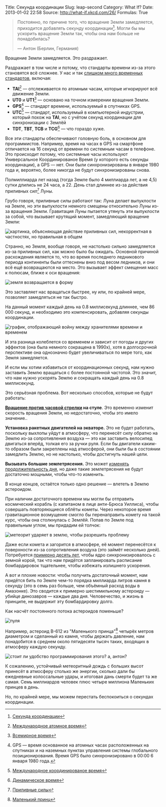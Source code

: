 Title: Секунда координации
Slug: leap-second
Category: What If?
Date: 2013-01-02 22:58
Source: http://what-if.xkcd.com/26/
Formulas: True

> Постоянно, по причине того, что вращение Земли замедляется, приходится добавлять секунду координации[^1]. Могли бы мы ускорить вращение Земли так, чтобы она нам больше не понадобилась?
>
> — Антон (Берлин, Германия)

Вращение Земли замедляется. Это раздражает.

Раздражает в том числе и потому, что стандарты времени из-за этого становятся всё сложнее. У нас и так [слишком много временных стандартов](http://tycho.usno.navy.mil/systime.html), включая:

* **TAI**[^2] — отслеживается по атомным часам, которые игнорируют всё движение Земли.
* **UT0** и **UT1**[^3] — основано на точном измерении вращения Земли.
* **GPS**[^4] — стандарт времени, используемый в спутниках GPS.
* **UTC**[^5] — стандарт, используемый в компьютерной индустрии, который похож на **TAI**, но с учётом секунд координации для синхронизации с Землёй
* **TDT**, **TBT**, **TCB** и **TCG**[^6] — что гораздо хуже.

Все эти стандарты обеспечивают головную боль, в основном для программистов. Например, время на часах в GPS на смартфоне отличается на 16 секунд от времени по системным часам в телефоне. Это происходит потому, что системные часы используют Универсальное Координированое Время (у которого есть секунды координации), а GPS — нет. Они были синхронизированы в январе 1980 года и, вероятно, более никогда не будут синхронизированы снова.

Полмиллиарда лет назад (тогда Земле было 4 миллиарда лет, а не 4,5) сутки длились не 24 часа, а 22. День стал длиннее из-за действия приливных сил[^7] Луны.

Грубо говоря, приливные силы работают так: Луна делает выпуклости на Земле, но эти выпуклости немного смещены относительно Луны из-за вращения Земли. Гравитация Луны пытается утянуть эти выпуклости за собой, что вызывает крутящий момент, замедляющий вращение Земли:

![картинка, объясняющая действие приливных сил, некорректная в частностях, но правильная в общем](/uploads/026-leap-second/leap_tides_ru.png)

Странно, но Земля, вообще говоря, не настолько сильно замедляется из-за приливных сил, как можно было бы ожидать. Основной причиной расхождения является то, что во время последнего ледникового периода континенты были оттеснены вниз под весом ледников, и они всё ещё возвращаются на место. Это вызывает эффект смещения масс к полюсам, ближе к оси вращения:

![земля возвращается в форму](/uploads/026-leap-second/leap_mass_shift_ru.png)

Это заставляет нас вращаться быстрее, ну или, по крайней мере, позволяет замедляться не так быстро.

На данный момент каждый день на 0.8 миллисекунд длиннее, чем 86&thinsp;000 секунд, и необходимо это компенсировать, добавляя секунды координации.

![график, отображающий войну между хранителями времени и временем](/uploads/026-leap-second/leap_graph_ru.png)

И эта разница колеблется со временем и зависит от погоды и других эффектов (она была немного сокращена в 1990х), хотя в долгосрочной перспективе она однозначно будет увеличиваться по мере того, как Земля замедляется.

И если мы хотим избавиться от координационных секунд, нам нужно заставить Землю вращаться с более постоянной частотой. Это значит, что нам нужно ускорять Землю и сокращать каждый день на 0.8 миллисекунд.

Это серьёзная проблема. Вот несколько способов, которые не будут работать:

**[Вращение против часовой стрелки](http://xkcd.ru/162/) на стуле**. Это временно изменит скорость вращения Земли, но недостаточно, чтобы это имело значение..

**Установка ракетных двигателей на экваторе.** Это не будет работать, поскольку выхлопы уйдут в атмосферу, что перенесёт силу обратно на Землю из-за сопротивления воздуха — это как заставить велосипед двигаться вперёд, толкая его за ручки руля. Если бы двигатели каким-то образом были закреплены над атмосферой, они были бы в состоянии замедлить Землю, но не настолько, чтобы достигнуть нашей цели.

**Вызывать большие землетрясения.** Это может [изменять продолжительность дня](http://www.nasa.gov/topics/earth/features/japanquake/earth20110314.html), но даже такие землетрясения не будут достаточно мощными, чтобы что-то изменить.

В конце концов, остаётся только одно решение — влететь в Землю астероидом.

При наличии достаточного времени мы могли бы отправить космический корабль (с капитаном в лице анти-Брюса Уиллиса), чтобы совершать повторяющиеся облёты кометы. Через некоторое время гравитационное возмущение смогло бы перенаправить комету на такой курс, чтобы она столкнулась с Землёй. Попав по Земле под правильным углом, мы придадим ей толчок:

![метеорит ударяет в землю, чтобы разрешить проблему](/uploads/026-leap-second/leap_strike_ru.png)

Даже если комета и загорится в атмосфере, её момент перенесётся к поверхности из-за сопротивления воздуха (это займёт несколько дней). Потребуется [примерно десять лет](http://www.researchgate.net/publication/227650235_Topographic_CoreMantle_Coupling_and_Polar_Motion_On_Decadal_TimeScales), чтобы ядро синхронизировалось с земной корой, так что нам придётся запланировать расписание бомбардировок тщательнее, чтобы избежать излишнего ускорения.

А вот и плохие новости: чтобы получить достаточный момент, нам придётся бить по Земле чем-то порядка миллиарда литров камня в секунду (это в семь раз больше, чем объёмный расход воды в Амазонке). Это сводится к примерно шестимильному астероиду — убийце динозавров — каждые два дня. Человечество, и жизнь в принципе, не выдержит эту бомбардировку долго.

Как насчёт постоянного потока астероидов поменьше?

![пуля](/uploads/026-leap-second/leap_prince_ru.png)

Например, астероид B-612 из "Маленького принца"[^8] четырёх метров диаметром и сделанный из камня, чтобы держать давление, нам понадобится в среднем около пятидесяти тысяч таких, входящих в атмосферу каждую секунду.

![стоит ли удобство программирования *этого*? а, антон?](/uploads/026-leap-second/leap_prince_rows_ru.png)

К сожалению, устойчивый метеоритный дождь с больших высот принесёт в атмосферу столько же энергии, сколько дали бы ежедневные колоссальные удары, и итоговая дань смерти будет та же самая. Семь миллиардов человек плюс четыре миллиона Маленьких принцев в день.

Но, по крайней мере, мы можем перестать беспокоиться о секундах координации.

[^1]: [Секунда координации](http://ru.wikipedia.org/wiki/Секунда_координации)
[^2]: [Международное атомное время](http://ru.wikipedia.org/wiki/TAI)
[^3]: [Всемирное время](http://ru.wikipedia.org/wiki/Всемирное_время)
[^4]: GPS — время основанное на атомных часах расположенных на спутниках и на наземных пунктах управления системы глобального позиционирования. Время GPS было синхронизировано в 00:00 6 января 1980 года.
[^5]: [Международное координированое время](http://ru.wikipedia.org/wiki/UTC)
[^6]: [Динамическое время](http://ru.wikipedia.org/wiki/Динамическое_время)
[^7]: [Приливные силы](http://ru.wikipedia.org/wiki/Приливные_силы)
[^8]: [Маленький принц](http://ru.wikipedia.org/wiki/Маленький_принц)
